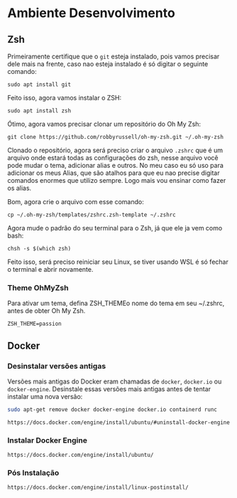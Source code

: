 # **Ambiente Desenvolvimento**

## Zsh
Primeiramente certifique que o ``git`` esteja instalado, pois vamos precisar dele mais na frente, caso nao esteja instalado é só digitar o seguinte comando:

````
sudo apt install git
````

Feito isso, agora vamos instalar o ZSH:

````
sudo apt install zsh
````
Ótimo, agora vamos precisar clonar um repositório do Oh My Zsh:

```
git clone https://github.com/robbyrussell/oh-my-zsh.git ~/.oh-my-zsh
```
Clonado o repositório, agora será preciso criar o arquivo ``.zshrc`` que é um arquivo onde estará todas as configurações do zsh, nesse arquivo você pode mudar o tema, adicionar alias e outros. No meu caso eu só uso para adicionar os meus Alias, que são atalhos para que eu nao precise digitar comandos enormes que utilizo sempre. Logo mais vou ensinar como fazer os alias. 

Bom, agora crie o arquivo com esse comando:

````
cp ~/.oh-my-zsh/templates/zshrc.zsh-template ~/.zshrc
````

Agora mude o padrão do seu terminal para o Zsh, já que ele ja vem como bash:

```
chsh -s $(which zsh)
```
Feito isso, será preciso reiniciar seu Linux, se tiver usando WSL é só fechar o terminal e abrir novamente.
### Theme OhMyZsh
Para ativar um tema, defina ZSH_THEMEo nome do tema em seu ~/.zshrc, antes de obter Oh My Zsh.

```
ZSH_THEME=passion
```
##  Docker
### Desinstalar versões antigas
 
Versões mais antigas do Docker eram chamadas de `docker`, `docker.io` ou `docker-engine`. Desinstale essas versões mais antigas antes de tentar instalar uma nova versão:

```bash
sudo apt-get remove docker docker-engine docker.io containerd runc
```
    https://docs.docker.com/engine/install/ubuntu/#uninstall-docker-engine

### Instalar Docker Engine

    https://docs.docker.com/engine/install/ubuntu/

### Pós Instalação

    https://docs.docker.com/engine/install/linux-postinstall/
